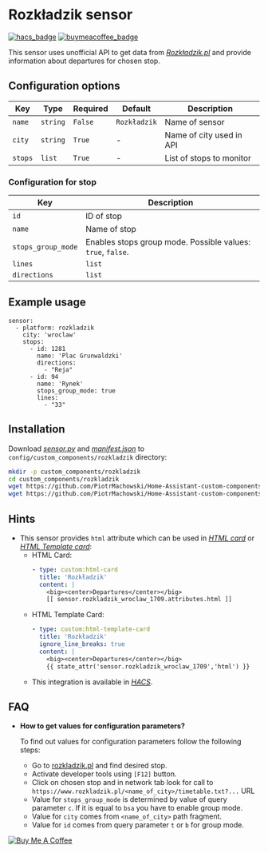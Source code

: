 # Rozkładzik sensor
 
[![hacs_badge](https://img.shields.io/badge/HACS-Default-orange.svg)](https://github.com/custom-components/hacs)
[![buymeacoffee_badge](https://img.shields.io/badge/Donate-buymeacoffe-ff813f?style=flat)](https://www.buymeacoffee.com/PiotrMachowski)

This sensor uses unofficial API to get data from [*Rozkładzik.pl*](https://www.rozkladzik.pl) and provide information about departures for chosen stop.

## Configuration options

| Key | Type | Required | Default | Description |
| --- | --- | --- | --- | --- |
| `name` | `string` | `False` | `Rozkładzik` | Name of sensor |
| `city` | `string` | `True` | - | Name of city used in API |
| `stops` | `list` | `True` | - | List of stops to monitor |

### Configuration for stop

| Key | Description |
| --- | --- | 
| `id` | ID of stop |
| `name` | Name of stop |
| `stops_group_mode` | Enables stops group mode. Possible values: `true`, `false`. |
| `lines` | `list` | `False` | all available | List of monitored lines. |
| `directions` | `list` | `False` | all available | List of monitored directions. |

## Example usage

```
sensor:
  - platform: rozkladzik
    city: 'wroclaw'
    stops:
      - id: 1281
        name: 'Plac Grunwaldzki'
        directions:
          - "Reja"
      - id: 94
        name: 'Rynek'
        stops_group_mode: true
        lines:
          - "33"
```

## Installation

Download [*sensor.py*](https://github.com/PiotrMachowski/Home-Assistant-custom-components-Rozkladzik/raw/master/custom_components/rozkladzik/sensor.py) and [*manifest.json*](https://github.com/PiotrMachowski/Home-Assistant-custom-components-Rozkladzik/raw/master/custom_components/rozkladzik/manifest.json) to `config/custom_components/rozkladzik` directory:
```bash
mkdir -p custom_components/rozkladzik
cd custom_components/rozkladzik
wget https://github.com/PiotrMachowski/Home-Assistant-custom-components-Rozkladzik/raw/master/custom_components/rozkladzik/sensor.py
wget https://github.com/PiotrMachowski/Home-Assistant-custom-components-Rozkladzik/raw/master/custom_components/rozkladzik/manifest.json
```


## Hints

* This sensor provides `html` attribute which can be used in [*HTML card*](https://github.com/PiotrMachowski/Home-Assistant-Lovelace-HTML-card) or [*HTML Template card*](https://github.com/PiotrMachowski/Home-Assistant-Lovelace-HTML-Template-card):
  * HTML Card:
    ```yaml
    - type: custom:html-card
      title: 'Rozkładzik'
      content: |
        <big><center>Departures</center></big>
        [[ sensor.rozkladzik_wroclaw_1709.attributes.html ]]
    ```
  * HTML Template Card:
    ```yaml
    - type: custom:html-template-card
      title: 'Rozkładzik'
      ignore_line_breaks: true
      content: |
        <big><center>Departures</center></big>
        {{ state_attr('sensor.rozkladzik_wroclaw_1709','html') }}
    ```
  * This integration is available in [*HACS*](https://github.com/custom-components/hacs/).
## FAQ

* **How to get values for configuration parameters?**

  To find out values for configuration parameters follow the following steps: 
  - Go to [rozkladzik.pl](https://www.rozkladzik.pl) and find desired stop.
  - Activate developer tools using `[F12]` button.
  - Click on chosen stop and in network tab look for call to `https://www.rozkladzik.pl/<name_of_city>/timetable.txt?...` URL
  - Value for `stops_group_mode` is determined by value of query parameter `c`. If it is equal to `bsa` you have to enable group mode.
  - Value for `city` comes from `<name_of_city>` path fragment.
  - Value for `id` comes from query parameter `t` or `b` for group mode.

<a href="https://www.buymeacoffee.com/PiotrMachowski" target="_blank"><img src="https://bmc-cdn.nyc3.digitaloceanspaces.com/BMC-button-images/custom_images/orange_img.png" alt="Buy Me A Coffee" style="height: auto !important;width: auto !important;" ></a>
